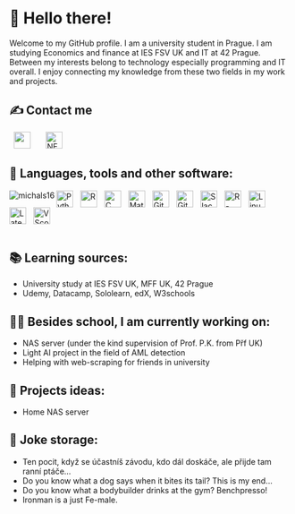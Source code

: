 # 👋 **Hello there**!

Welcome to my GitHub profile. I am a university student in Prague. I am studying Economics and finance at IES FSV UK and IT at 42 Prague. Between my interests belong to technology especially programming and IT overall. I enjoy connecting my knowledge from these two fields in my work and projects.

## ✍ Contact me

&nbsp;
<a href="https://linkedin.com/in/michal-smiesko/" target="blank"><img src="https://upload.wikimedia.org/wikipedia/commons/b/b1/LinkedIn_Logo_2013_%282%29.svg" height="30px" /></a>
&nbsp;&nbsp;&nbsp;&nbsp;&nbsp;
<a href="https://discord.com/users/323027933893492737" target="blank"><img src="https://assets-global.website-files.com/6257adef93867e50d84d30e2/653714c18aeaa62dfe96cd3f_636e0b5493894cf60b300587_full_logo_white_RGB.svg" alt="NEGEV" height="30px" /></a>

## 🧰 Languages, tools and other software:

<img align="left" src="https://github-readme-stats.vercel.app/api/top-langs?username=michals16&show_icons=true&locale=en&layout=compact&theme=dark" alt="michals16" />
<img align="left" alt="Python" width="30px" style="padding-right:10px;" src="https://cdn.jsdelivr.net/gh/devicons/devicon@latest/icons/python/python-original.svg" />
<img align="left" alt="R" width="30px" style="padding-right:10px;" src="https://cdn.jsdelivr.net/gh/devicons/devicon@latest/icons/r/r-original.svg" />
<img align="left" alt="C" width="30px" style="padding-right:10px;" src="https://cdn.jsdelivr.net/gh/devicons/devicon@latest/icons/c/c-original.svg" />
<img align="left" alt="Mathematica" width="30px" style="padding-right:10px;" src="https://upload.wikimedia.org/wikipedia/commons/2/20/Mathematica_Logo.svg" />
<img align="down" alt="Linux" width="30px" style="padding-right:10px;" src="https://cdn.jsdelivr.net/gh/devicons/devicon@latest/icons/linux/linux-original.svg" />
<img align="left" alt="Git" width="30px" style="padding-right:10px;" src="https://cdn.jsdelivr.net/gh/devicons/devicon@latest/icons/git/git-original.svg" />
<img align="left" alt="GitHub" width="30px" style="padding-right:10px;" src="https://cdn.jsdelivr.net/gh/devicons/devicon@latest/icons/github/github-original.svg" />
<img align="left" alt="Slack" width="30px" style="padding-right:10px;" src="https://cdn.jsdelivr.net/gh/devicons/devicon@latest/icons/slack/slack-original.svg" />
<img align="left" alt="R-studio" width="30px" style="padding-right:10px;" src="https://cdn.jsdelivr.net/gh/devicons/devicon@latest/icons/rstudio/rstudio-original.svg" />
<img align="down" alt="VScode" width="30px" style="padding-right:10px;" src="https://cdn.jsdelivr.net/gh/devicons/devicon@latest/icons/vscode/vscode-original-wordmark.svg" />
<img align="left" alt="Latex" width="30px" style="padding-right:10px;" src="https://cdn.jsdelivr.net/gh/devicons/devicon@latest/icons/latex/latex-original.svg" />
<br />
<br />

## 📚 Learning sources:

<ul>
  <li> University study at IES FSV UK, MFF UK, 42 Prague</li>
  <li> Udemy, Datacamp, Sololearn, edX, W3schools</li>
</ul>

## 👨‍💻 Besides school, I am currently working on:

<ul>
  <li> NAS server (under the kind supervision of Prof. P.K. from Přf UK)</li>
  <li> Light AI project in the field of AML detection </li>
  <li> Helping with web-scraping for friends in university </li>
</ul>

## 🤯 Projects ideas:

<ul>
  <li> Home NAS server</li>
</ul>

## 🔪 Joke storage:

<ul>
  <li> Ten pocit, když se účastníš závodu, kdo dál doskáče, ale přijde tam ranní ptáče... </li>
  <li> Do you know what a dog says when it bites its tail? This is my end... </li>
  <li> Do you know what a bodybuilder drinks at the gym? Benchpresso! </li>
  <li> Ironman is a just Fe-male. </li>
</ul>
